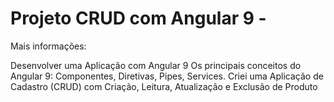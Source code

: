 # Projeto CRUD com Angular 9 -

Mais informações:

Desenvolver uma Aplicação com Angular 9
Os principais conceitos do Angular 9: Componentes, Diretivas, Pipes, Services.
Criei uma Aplicação de Cadastro (CRUD) com Criação, Leitura, Atualização e Exclusão de Produto


